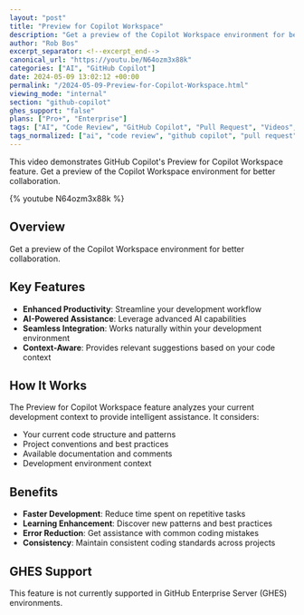 ```yaml
---
layout: "post"
title: "Preview for Copilot Workspace"
description: "Get a preview of the Copilot Workspace environment for better collaboration."
author: "Rob Bos"
excerpt_separator: <!--excerpt_end-->
canonical_url: "https://youtu.be/N64ozm3x88k"
categories: ["AI", "GitHub Copilot"]
date: 2024-05-09 13:02:12 +00:00
permalink: "/2024-05-09-Preview-for-Copilot-Workspace.html"
viewing_mode: "internal"
section: "github-copilot"
ghes_support: "false"
plans: ["Pro+", "Enterprise"]
tags: ["AI", "Code Review", "GitHub Copilot", "Pull Request", "Videos", "Workspace"]
tags_normalized: ["ai", "code review", "github copilot", "pull request", "videos", "workspace"]
---
```


This video demonstrates GitHub Copilot's Preview for Copilot Workspace feature. Get a preview of the Copilot Workspace environment for better collaboration.<!--excerpt_end-->

{% youtube N64ozm3x88k %}

## Overview

Get a preview of the Copilot Workspace environment for better collaboration.

## Key Features

- **Enhanced Productivity**: Streamline your development workflow
- **AI-Powered Assistance**: Leverage advanced AI capabilities
- **Seamless Integration**: Works naturally within your development environment
- **Context-Aware**: Provides relevant suggestions based on your code context

## How It Works

The Preview for Copilot Workspace feature analyzes your current development context to provide intelligent assistance. It considers:

- Your current code structure and patterns
- Project conventions and best practices
- Available documentation and comments
- Development environment context

## Benefits

- **Faster Development**: Reduce time spent on repetitive tasks
- **Learning Enhancement**: Discover new patterns and best practices
- **Error Reduction**: Get assistance with common coding mistakes
- **Consistency**: Maintain consistent coding standards across projects

## GHES Support

This feature is not currently supported in GitHub Enterprise Server (GHES) environments.
